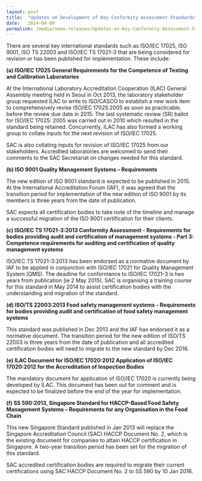 ```yaml
---
layout: post
title:  "Updates on Development of Key Conformity Assessment Standards"
date:   2014-04-09
permalink: /media/news-releases/Updates-on-Key-Conformity-Assessment-Standard
---
```


There are several key international standards such as ISO/IEC 17025, ISO 9001, ISO TS 22003 and ISO/IEC TS 17021-3 that are being considered for revision or has been published for implementation. These include:
 
**(a) ISO/IEC 17025 General Requirements for the Competence of Testing and Calibration Laboratories**
 
At the International Laboratory Accreditation Cooperation (ILAC) General Assembly meeting held in Seoul in Oct 2013, the laboratory stakeholder group requested ILAC to write to ISO/CASCO to establish a new work item to comprehensively revise ISO/IEC 17025:2005 as soon as practicable, before the review due date in 2015. The last systematic review (SR) ballot for ISO/IEC 17025: 2005 was carried out in 2010 which resulted in the standard being retained. Concurrently, ILAC has also formed a working group to collate inputs for the next revision of ISO/IEC 17025.

SAC is also collating inputs for revision of ISO/IEC 17025 from our stakeholders.  Accredited laboratories are welcomed to send their comments to the SAC Secretariat on changes needed for this standard.

**(b) ISO 9001 Quality Management Systems – Requirements**

The new edition of ISO 9001 standard is expected to be published in 2015. At the International Accreditation Forum (IAF), it was agreed that the transition period for implementation of the new edition of ISO 9001 by its members is three years from the date of publication.
 
SAC expects all certification bodies to take note of the timeline and manage a successful migration of the ISO 9001 certification for their clients.
 
**(c) ISO/IEC TS 17021-3:2013 Conformity Assessment - Requirements for bodies providing audit and certification of management systems - Part 3: Competence requirements for auditing and certification of quality management systems**
 
ISO/IEC TS 17021-3:2013 has been endorsed as a normative document by IAF to be applied in conjunction with ISO/IEC 17021 for Quality Management System (QMS).  The deadline for conformance to ISO/IEC 17021-3 is two years from publication (ie 2 May 2015).  SAC is organising a training course for this standard in May 2014 to assist certification bodies with the understanding and migration of the standard.
 
**(d) ISO/TS 22003:2013 Food safety management systems - Requirements for bodies providing audit and certification of food safety management systems**
 
This standard was published in Dec 2013 and the IAF has endorsed it as a normative document. The transition period for the new edition of ISO/TS 22003 is three years from the date of publication and all accredited certification bodies will need to migrate to the new standard by Dec 2016.
 
**(e) ILAC Document for ISO/IEC 17020:2012 Application of ISO/IEC 17020:2012 for the Accreditation of Inspection Bodies**

The mandatory document for application of ISO/IEC 17020 is currently being developed by ILAC. This document has been out for comment and is expected to be finalized before the end of the year for implementation.

**(f) SS 590:2013, Singapore Standard for HACCP-Based Food Safety Management Systems – Requirements for any Organisation in the Food Chain**
 
This new Singapore Standard published in Jan 2013 will replace the Singapore Accreditation Council (SAC) HACCP Document No. 2, which is the existing document for companies to attain HACCP certification in Singapore. A two-year transition period has been set for the migration of this standard.
 
SAC accredited certification bodies are required to migrate their current certifications using SAC HACCP Document No. 2 to SS 590 by 10 Jan 2016.
